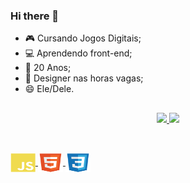 ### Hi there 👋
- 🎮  Cursando Jogos Digitais;
- 💻  Aprendendo front-end;
- 🎂  20 Anos;
- 🎨  Designer nas horas vagas;
- 😄  Ele/Dele.

##
<div align="center">
  <a href="https://github.com/murilononato">
  <img height="180em" src="https://github-readme-stats.vercel.app/api?username=murilononato&show_icons=true&theme=dracula&include_all_commits=true&count_private=true"/>
  <img height="180em" src="https://github-readme-stats.vercel.app/api/top-langs/?username=murilononato&layout=compact&langs_count=7&theme=dracula"/>
</div>

##

<div style="display: inline_block"><br>
  <img align="center" alt="Rafa-Js" height="30" width="40" src="https://raw.githubusercontent.com/devicons/devicon/master/icons/javascript/javascript-plain.svg">
  <img align="center" alt="Rafa-HTML" height="30" width="40" src="https://raw.githubusercontent.com/devicons/devicon/master/icons/html5/html5-original.svg">
  <img align="center" alt="Rafa-CSS" height="30" width="40" src="https://raw.githubusercontent.com/devicons/devicon/master/icons/css3/css3-original.svg">
  </div>
